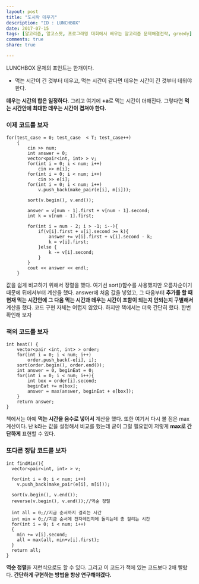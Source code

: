```yaml
---
layout: post
title: "도시락 데우기"
description: "ID : LUNCHBOX"
date: 2017-07-15
tags: [알고리즘, 알고스팟, 프로그래밍 대회에서 배우는 알고리즘 문제해결전략, greedy]
comments: true
share: true

---
```


LUNCHBOX 문제의 포인트는 한개이다.
* 먹는 시간이 긴 것부터 데우고, 먹는 시간이 같다면 데우는 시간이 긴 것부터 데워야 한다.

**데우는 시간의 합은 일정하다.** 그리고 여기에 **+a**로 먹는 시간이 더해진다. 그렇다면 **먹는 시간안에 최대한 데우는 시간이 겹쳐야 한다.**

### 이제 코드를 보자
    for(test_case = 0; test_case  < T; test_case++)
        {
            cin >> num;
            int answer = 0;
            vector<pair<int, int> > v;
            for(int i = 0; i < num; i++)
                cin >> m[i];
            for(int i = 0; i < num; i++)
                cin >> e[i];
            for(int i = 0; i < num; i++)
                v.push_back(make_pair(e[i], m[i]));

            sort(v.begin(), v.end());

            answer = v[num - 1].first + v[num - 1].second;
            int k = v[num - 1].first;

            for(int i = num - 2; i > -1; i--){
                if(v[i].first + v[i].second >= k){
                    answer += v[i].first + v[i].second - k;
                    k = v[i].first;
                }else {
                    k -= v[i].second;
                }
            }
            cout << answer << endl;
        }
        
값을 쉽게 비교하기 위해서 정렬을 했다. 여기선 sort()함수를 사용했지만 오름차순이기 때문에 뒤에서부터 계산을 했다. answer에 처음 값을 넣었고, 그 다음부터 **추가를 할 때 현재 먹는 시간안에 그 다음 먹는 시간과 데우는 시간이 포함이 되는지 안되는지 구별해서** 계산을 했다.
코드 구현 자체는 어렵지 않았다. 하지만 책에서는 더욱 간단히 했다. 한번 확인해 보자

### 책의 코드를 보자

    int heat() {
        vector<pair <int, int> > order;
        for(int i = 0; i < num; i++)
            order.push_back(-e[i], i);
        sort(order.begin(), order.end());
        int answer = 0, beginEat = 0;
        for(int i = 0; i < num; i++){
            int box = order[i].second;
            beginEat += m[box];
            answer = max(answer, beginEat + e[box]);
        }
        return answer;
    }
    
책에서는 아예 **먹는 시간을 음수로 넣어서** 계산을 했다. 또한 여기서 다시 볼 점은 max계산이다. 난 k라는 값을 설정해서 비교를 했는데 굳이 그럴 필요없이 저렇게 **max로 간단하게** 표현할 수 있다.

### 또다른 정답 코드를 보자
    int findMin(){
      vector<pair<int, int> > v;

      for(int i = 0; i < num; i++)
        v.push_back(make_pair(e[i], m[i]));

      sort(v.begin(), v.end());
      reverse(v.begin(), v.end());//역순 정렬

      int all = 0;//지금 순서까지 걸리는 시간
      int min = 0;//지금 순서에 전자레인지에 돌리는데 총 걸리는 시간
      for(int i = 0; i < num; i++)
      {
        min += v[i].second;
        all = max(all, min+v[i].first);
      }
      return all;
    }
    
**역순 정렬**을 저런식으로도 할 수 있다. 그리고 이 코드가 책에 있는 코드보다 2배 빨랐다. **간단하게 구현하는 방법을 항상 연구해야겠다.**